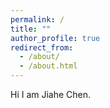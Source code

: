 ```yaml
---
permalink: /
title: ""
author_profile: true
redirect_from: 
  - /about/
  - /about.html
---
```


Hi I am Jiahe Chen. 
